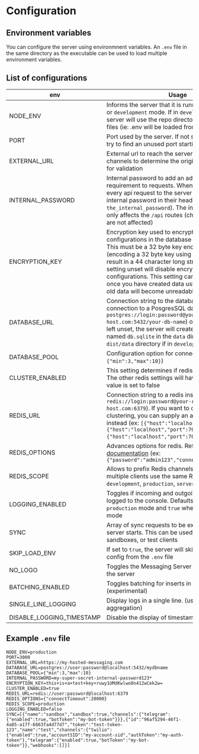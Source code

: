 # Configuration

## Environment variables

You can configure the server using environmnent variables. An `.env` file in the same directory as the executable can be used to load multiple environment variables.

## List of configurations

| env                       | Usage                                                                                                                                                                                                                                                                                                                                                                                                                         |
| ------------------------- | ----------------------------------------------------------------------------------------------------------------------------------------------------------------------------------------------------------------------------------------------------------------------------------------------------------------------------------------------------------------------------------------------------------------------------- |
| NODE_ENV                  | Informs the server that it is running in `production` or `development` mode. If in `development` mode, the server will use the repo directory structure to load files (ie: .env will be loaded from `dist/.env`)                                                                                                                                                                                                              |
| PORT                      | Port used by the server. If not set, the server will try to find an unused port starting from 3100                                                                                                                                                                                                                                                                                                                            |
| EXTERNAL_URL              | External url to reach the server. This is used by channels to determine the original url of requests for validation                                                                                                                                                                                                                                                                                                           |
| INTERNAL_PASSWORD         | Internal password to add an additional security requirement to requests. When a password is set, every api request to the server must supply the internal password in their headers (`password`: `the_internal_password`). The internal password only affects the `/api` routes (channel webhooks are not affected)                                                                                                           |
| ENCRYPTION_KEY            | Encryption key used to encrypt channel configurations in the database (with aes-256). This must be a 32 byte key encoded using Base64 (encoding a 32 byte key using Base64 should result in a 44 character long string). Leaving this setting unset will disable encryption for all channel configurations. This setting cannot be changed once you have created data using this key (as the old data will become unreadable) |
| DATABASE_URL              | Connection string to the database. Can either be a connection to a PosgresSQL database (ex: `postgres://login:password@your-db-host.com:5432/your-db-name`) or a sqlite file path. If left unset, the server will create an sqlite database named `db.sqlite` in the `data` directory (or in the `dist/data` directory if in `development` mode)                                                                              |
| DATABASE_POOL             | Configuration option for connection pool (ex: `{"min":3,"max":10}`)                                                                                                                                                                                                                                                                                                                                                           |
| CLUSTER_ENABLED           | This setting determines if redis is enabled or not. The other redis settings will have no effect if this value is set to false                                                                                                                                                                                                                                                                                                |
| REDIS_URL                 | Connection string to a redis instance (ex: `redis://login:password@your-redis-host.com:6379`). If you want to configure redis for clustering, you can supply an array of connections instead (ex: `[{"host":"localhost","port":7004},{"host":"localhost","port":7001},{"host":"localhost","port":7002}]`)                                                                                                                     |
| REDIS_OPTIONS             | Advances options for redis. Refer to the [ioredis documentation](https://github.com/luin/ioredis/blob/master/API.md) (ex: `{"password":"admin123","connectTimeout":20000})`                                                                                                                                                                                                                                                   |
| REDIS_SCOPE               | Allows to prefix Redis channels and keys when multiple clients use the same Redis cluster (e.g. `development`, `production`, `server-a`)                                                                                                                                                                                                                                                                                      |
| LOGGING_ENABLED           | Toggles if incoming and outgoing messages are logged to the console. Defaults to `false` when in `production` mode and `true` when in `development` mode                                                                                                                                                                                                                                                                      |
| SYNC                      | Array of sync requests to be executed when the server starts. This can be used to configure sandboxes, or test clients                                                                                                                                                                                                                                                                                                        |
| SKIP_LOAD_ENV             | If set to `true`, the server will skip loading any config from the `.env` file                                                                                                                                                                                                                                                                                                                                                |
| NO_LOGO                   | Toggles the Messaging Server logo when starting the server                                                                                                                                                                                                                                                                                                                                                                    |
| BATCHING_ENABLED          | Toggles batching for inserts in the database (experimental)                                                                                                                                                                                                                                                                                                                                                                   |
| SINGLE_LINE_LOGGING       | Display logs in a single line. (useful for log aggregation)                                                                                                                                                                                                                                                                                                                                                                   |
| DISABLE_LOGGING_TIMESTAMP | Disable the display of timestamp in the logs.                                                                                                                                                                                                                                                                                                                                                                                 |

## Example `.env` file

```
NODE_ENV=production
PORT=3000
EXTERNAL_URL=https://my-hosted-messaging.com
DATABASE_URL=postgres://user:password@localhost:5432/mydbname
DATABASE_POOL={"min":3,"max":10}
INTERNAL_PASSWORD=my-super-secret-internal-password123*
ENCRYPTION_KEY=this+is+a+test+key+ruwy1UMdKwlwo8n412wCek2w=
CLUSTER_ENABLED=true
REDIS_URL=redis://user:password@localhost:6379
REDIS_OPTIONS={"connectTimeout":20000}
REDIS_SCOPE=production
LOGGING_ENABLED=false
SYNC=[{"name":"sandbox","sandbox":true,"channels":{"telegram":{"enabled":true,"botToken":"my-bot-token"}}},{"id":"96af5294-46f1-4a85-a17f-6863fa4d77d7","token":"test-token-123","name":"test","channels":{"twilio":{"enabled":true,"accountSID":"my-account-sid","authToken":"my-auth-token"},"telegram":{"enabled":true,"botToken":"my-bot-token"}},"webhooks":[]}]
```

